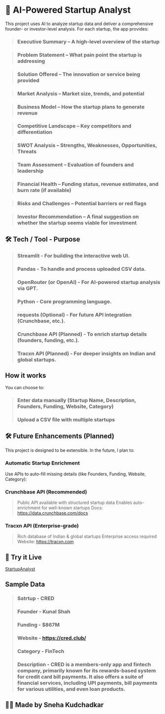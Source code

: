 # 🚀 AI-Powered Startup Analyst



This project uses AI to analyze startup data and deliver a comprehensive founder- or investor-level analysis. For each startup, the app provides:

> ### Executive Summary – A high-level overview of the startup

> ### Problem Statement – What pain point the startup is addressing

> ### Solution Offered – The innovation or service being provided

> ### Market Analysis – Market size, trends, and potential

> ### Business Model – How the startup plans to generate revenue

> ### Competitive Landscape – Key competitors and differentiation

> ### SWOT Analysis – Strengths, Weaknesses, Opportunities, Threats

> ### Team Assessment – Evaluation of founders and leadership

> ### Financial Health – Funding status, revenue estimates, and burn rate (if available)

> ### Risks and Challenges – Potential barriers or red flags

> ### Investor Recommendation – A final suggestion on whether the startup seems viable for investment




## 🛠️ Tech / Tool - Purpose
> ### Streamlit - For building the interactive web UI.
> ### Pandas - To handle and process uploaded CSV data.
> ### OpenRouter (or OpenAI) - For AI-powered startup analysis via GPT.
> ### Python - Core programming language.
> ### requests (Optional) - For future API integration (Crunchbase, etc.).
> ### Crunchbase API (Planned) - To enrich startup details (founders, funding, etc.).
> ### Tracxn API (Planned) - For deeper insights on Indian and global startups.



## How it works
You can choose to:
> ### **Enter data manually** (Startup Name, Description, Founders, Funding, Website, Category)
> ### **Upload a CSV file** with multiple startups



## 🛠 Future Enhancements (Planned)
This project is designed to be extensible. In the future, I plan to:

### Automatic Startup Enrichment
Use APIs to auto-fill missing details (like Founders, Funding, Website, Category):


### Crunchbase API (Recommended)
> Public API available with structured startup data
> Enables auto-enrichment for well-known startups
> Docs: https://data.crunchbase.com/docs


### Tracxn API (Enterprise-grade)
> Rich database of Indian & global startups
> Enterprise access required
> Website: https://tracxn.com

## 🔗 Try it Live
[StartupAnalyst](https://startupanalyst.streamlit.app/)

## Sample Data
> ### Satrtup - CRED
> ### Founder - Kunal Shah
> ### Funding - $867M
> ### Website - https://cred.club/
> ### Category - FinTech
> ### Description - CRED is a members-only app and fintech company, primarily known for its rewards-based system for credit card bill payments. It also offers a suite of financial services, including UPI payments, bill payments for various utilities, and even loan products.


## 🙋‍♀️ Made by Sneha Kudchadkar
